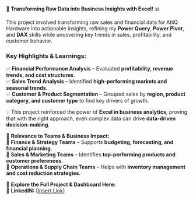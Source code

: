 🚀 **Transforming Raw Data into Business Insights with Excel!** 📊  

This project involved transforming raw sales and financial data for AtliQ Hardware into actionable insights, refining my **Power Query**, **Power Pivot**, and **DAX** skills while uncovering key trends in sales, profitability, and customer behavior. 

### **Key Highlights & Learnings:**  
✅ **Financial Performance Analysis** – Evaluated **profitability, revenue trends, and cost structures**.  
✅ **Sales Trend Analysis** – Identified **high-performing markets and seasonal trends**.  
✅ **Customer & Product Segmentation** – Grouped sales by **region, product category, and customer type** to find key drivers of growth.  

💡 This project reinforced the power of **Excel in business analytics**, proving that with the right approach, even complex data can drive **data-driven decision-making**.  

🎯 **Relevance to Teams & Business Impact:**  
🔹 **Finance & Strategy Teams** – Supports **budgeting, forecasting, and financial planning**.  
🔹 **Sales & Marketing Teams** – Identifies **top-performing products and customer preferences**.  
🔹 **Operations & Supply Chain Teams** – Helps with **inventory management and cost reduction strategies**.  

📌 **Explore the Full Project & Dashboard Here:**  
🔗 **LinkedIN:** [[Insert Link](https://www.linkedin.com/posts/animesh-daniel-2b85b9b0_salesfinancereport-activity-7304498673931939840-n8JY?utm_source=share&utm_medium=member_desktop&rcm=ACoAABeU9WwBp0IVD1ADo9ZfPH8pksv4cS9e_p4)]  
